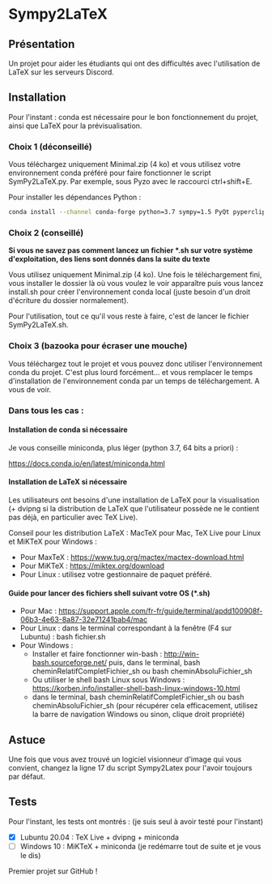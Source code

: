 # Sympy2LaTeX

## Présentation
Un projet pour aider les étudiants qui ont des difficultés avec l'utilisation de LaTeX sur les serveurs Discord.

## Installation

Pour l'instant : conda est nécessaire pour le bon fonctionnement du projet, ainsi que LaTeX pour la prévisualisation.

### Choix 1 (déconseillé) 
Vous téléchargez uniquement Minimal.zip (4 ko) et vous utilisez votre environnement conda préféré pour faire fonctionner le script SymPy2LaTeX.py. Par exemple, sous Pyzo avec le raccourci ctrl+shift+E. 

Pour installer les dépendances Python : 

```bash
conda install --channel conda-forge python=3.7 sympy=1.5 PyQt pyperclip=1.7 -y
```

### Choix 2 (conseillé)

**Si vous ne savez pas comment lancez un fichier \*.sh sur votre système d'exploitation, des liens sont donnés dans la suite du texte**

Vous utilisez uniquement Minimal.zip (4 ko). Une fois le téléchargement fini, vous installer le dossier là où vous voulez le voir apparaître puis vous lancez install.sh pour créer l'environnement conda local (juste besoin d'un droit d'écriture du dossier normalement).

Pour l'utilisation, tout ce qu'il vous reste à faire, c'est de lancer le fichier SymPy2LaTeX.sh.

### Choix 3 (bazooka pour écraser une mouche)

Vous téléchargez tout le projet et vous pouvez donc utiliser l'environnement conda du projet. C'est plus lourd forcément... et vous remplacer le temps d'installation de l'environnement conda par un temps de téléchargement. A vous de voir.

### Dans tous les cas :

#### Installation de conda si nécessaire

Je vous conseille miniconda, plus léger (python 3.7, 64 bits a priori) :
 
https://docs.conda.io/en/latest/miniconda.html

#### Installation de LaTeX si nécessaire

Les utilisateurs ont besoins d'une installation de LaTeX pour la visualisation (+ dvipng si la distribution de LaTeX que l'utilisateur possède ne le contient pas déjà, en particulier avec TeX Live).

Conseil pour les distribution LaTeX : MacTeX pour Mac, TeX Live pour Linux et MiKTeX pour Windows :
* Pour MaxTeX : https://www.tug.org/mactex/mactex-download.html
* Pour MiKTeX : https://miktex.org/download
* Pour Linux : utilisez votre gestionnaire de paquet préféré.

#### Guide pour lancer des fichiers shell suivant votre OS (\*.sh)

* Pour Mac : https://support.apple.com/fr-fr/guide/terminal/apdd100908f-06b3-4e63-8a87-32e71241bab4/mac
* Pour Linux : dans le terminal correspondant à la fenêtre (F4 sur Lubuntu) : bash fichier.sh
* Pour Windows : 
    * Installer et faire fonctionner win-bash : http://win-bash.sourceforge.net/ puis, dans le terminal, bash cheminRelatifCompletFichier\_sh ou bash cheminAbsoluFichier\_sh
    * Ou utiliser le shell bash Linux sous Windows : https://korben.info/installer-shell-bash-linux-windows-10.html
    * dans le terminal, bash cheminRelatifCompletFichier\_sh ou bash cheminAbsoluFichier\_sh (pour récupérer cela efficacement, utilisez la barre de navigation Windows ou sinon, clique droit propriété)

## Astuce 

Une fois que vous avez trouvé un logiciel visionneur d'image qui vous convient, changez la ligne 17 du script Sympy2Latex pour l'avoir toujours par défaut.

## Tests 

Pour l'instant, les tests ont montrés : (je suis seul à avoir testé pour l'instant)

- [x] Lubuntu 20.04 : TeX Live + dvipng + miniconda
- [ ] Windows 10 : MiKTeX + miniconda (je redémarre tout de suite et je vous le dis)

Premier projet sur GitHub !

